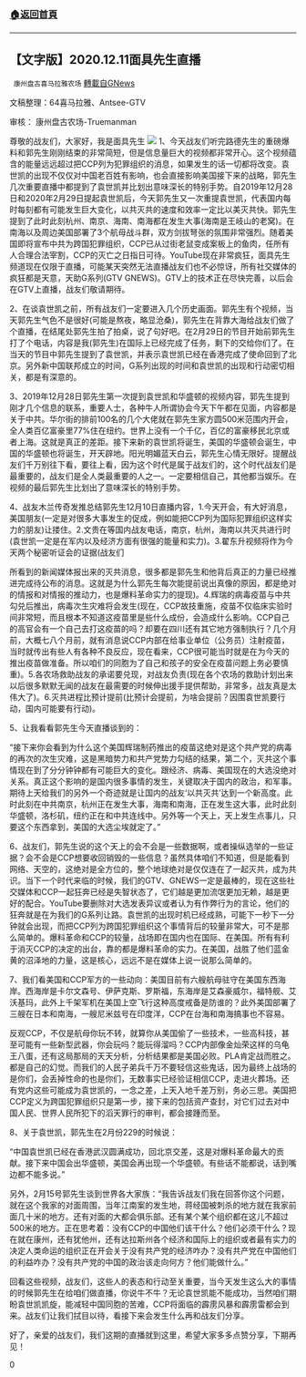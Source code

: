###  [:house:返回首頁](https://github.com/ourhimalayas/txt)
---

## 【文字版】2020.12.11面具先生直播
` 康州盘古喜马拉雅农场` [轉載自GNews](https://gnews.org/zh-hans/638093/)

文稿整理：64喜马拉雅、Antsee-GTV

审核： 康州盘古农场-Truemanman

尊敬的战友们，大家好，我是面具先生
![]()![](https://gnews-media-offload.s3.amazonaws.com/wp-content/uploads/2020/12/04060019/%E9%80%9F%E8%AE%B0%E5%B0%81%E9%9D%A2.jpg)
1、今天战友们听完路德先生的重磅爆料和郭先生刚刚结束的非常简短，但是信息量巨大的视频都非常开心。这个视频蕴含的能量远远超过把CCP列为犯罪组织的消息，如果发生的话一切都将改变。袁世凯的出现不仅仅对中国老百姓有影响，也会直接影响美国接下来的战略，郭先生几次重要直播中都提到了袁世凯并比划出意味深长的特别手势。自2019年12月28日和2020年2月29日提起袁世凯后，今天郭先生又一次重提袁世凯，代表国内每时每刻都有可能发生巨大变化，以共灭共的速度和效率一定比以美灭共快。郭先生提到了此时此刻杭州、南京、海南、南海都在发生大事(海南是王岐山的老窝)。在南海以及周边美国部署了3个航母战斗群，双方剑拔弩张的氛围非常强烈。随着美国即将宣布中共为跨国犯罪组织，CCP已从过街老鼠变成案板上的鱼肉，任所有人合理合法宰割，CCP的灭亡之日指日可待。YouTube现在非常疯狂，面具先生频道现在仅限于直播，可能某天突然无法直播战友们也不必惊讶，所有社交媒体的疯狂都是天意，天助G系列(GTV GNEWS)。GTV上的技术正在尽快完善，以后会在GTV上直播，战友们敬请期待。

2、在谈袁世凯之前，所有战友们一定要进入几个历史画面。郭先生有个视频，当天郭先生气色不是很好(可能是熬夜，略显沧桑)，郭先生在背靠大海给战友们做了个直播，在结尾处郭先生拍了拍桌，说了句好吧。在2月29日的节目开始前郭先生打了个电话，内容是我(郭先生)在国际上已经完成了任务，剩下的交给你们了。在当天的节目中郭先生提到了袁世凯，并表示袁世凯已经在香港完成了使命回到了北京。另外新中国联邦成立的时间，G系列出现的时间和袁世凯的出现和行动密切相关，都是有深意的。

3、2019年12月28日郭先生第一次提到袁世凯和华盛顿的视频内容，郭先生提到刚才几个信息的联系，重要人士，各种牛人所谓协会今天下午都在见面，内容都是关于中共。华尔街的排前100名的几个大佬就在郭先生家方圆500米范围内开会，全人类百亿富豪里77%住在纽约。世界上没有一个千亿，百亿的富豪移民北京或者上海。这就是真正的差距。接下来新的袁世凯将诞生，美国的华盛顿会诞生，中国的华盛顿也将诞生，开天辟地。阳光明媚蓝天白云，郭先生心情无限好。提醒战友们千万别往下看，要往上看，因为这个时代是属于战友们的，这个时代战友们是最重要的，战友们是全人类最重要的人之一。一定要相信自己，其他都当娱乐。在视频的最后郭先生比划出了意味深长的特别手势。

4、战友木兰传奇发推总结郭先生12月10日直播内容，1.今天开会，有大好消息，美国朋友(一定是对很多大事发生的促成，例如能把CCP列为国际犯罪组织这样实力的朋友)让搂住。2.文贵在等国内战友电话，南京，杭州，海南以共灭共进行时(袁世凯一定是在军内以及经济方面有很强的能量和实力)。3.翟东升视频将作为今天两个秘密听证会的证据(战友们

所看到的新闻媒体报出来的灭共消息，很多都是郭先生和他背后真正的力量已经推进完成待公布的消息。这就是为什么郭先生每次能提前说出真像的原因，都是绝对的情报和对情报的推动力，也是爆料革命实力的提现)。4.辉瑞的病毒疫苗与中共勾兑后推出，病毒次生灾难将会发生(现在，CCP故技重施，疫苗不仅临床实验时间非常短，而且根本不知道这疫苗里是些什么成份，会造成什么影响。CCP自己的高官会有一个自己去打这疫苗的吗？却要在四川还有其它地方强制执行？几个月前，大概七八个月前，就有消息说CCP内部在给事业单位（公务员）注射疫苗，当时就传出有些人有各种不良反应，现在看来，CCP很可能当时就是在为今天的推出疫苗做准备。所以咱们的同胞为了自己和孩子的安全在疫苗问题上务必要慎重)。5.各农场救助战友的承诺要兑现，对战友负责(现在各个农场的救助计划出来以后很多默默无闻的战友在最需要的时候伸出援手提供帮助，非常多，战友真是太伟大了)。6.灭共进程比预计提前(比预计会提前，为啥会提前？因围袁世凯要行动，国内可能要有行动)。

5、让我看看郭先生今天直播谈到的：

“接下来你会看到为什么这个美国辉瑞制药推出的疫苗这绝对是这个共产党的病毒的再次的次生灾难，这是黑暗势力和共产党势力勾结的结果，第二个，灭共这个事情现在到了分分钟钟都有可能巨大的变化。跟经济、病毒、美国现在的大选没绝对关系。真正这个影响的是国内很多事情的发生，关键取决于国内的政治，和军事。期待上天给我们的另外一个奇迹就是让国内的战友‘以共灭共’达到一个新高度。此时此刻在中共南京，杭州正在发生大事，海南和南海，正在发生这大事，此时此刻华盛顿，洛杉矶，纽约正在和中共连线中。另外等一个天上，天上发生点事儿，只要这个东西拿到，美国的大选尘埃就定了。”

6、战友们，郭先生说的这个天上的会不会是一些数据啊，或者操纵选举的一些证据？会不会是CCP想要收回销毁的一些信息？虽然具体咱们不知道，但是能看到网络、天空的，这绝对是全方位的，整个地球绝对是仅仅连在了一起灭共，成为共识。当下一个时代来临的时候，我们的GTV、GNEWS一定是最棒的，现在这些社交媒体和CCP一起狂奔已经是失智状态了，它们越是更加流氓更加无赖，越是更好的配合。YouTube要删除对大选发表异议或者认为有作弊行为的言论，他们的狂奔就是在为我们的G系列让路。袁世凯的出现时机已经成熟，可能下一秒下一分钟就会出现，而把CCP列为跨国犯罪组织这个事情背后的较量非常大，可不是那么简单的。爆料革命和CCP的较量，战场即在国内也在国际、在美国。所有有利于消灭CCP的决定的出台，靠的都是爆料革命的实力。在美国，战胜了他们蓝金黄的沼泽地的力量，这是核心，远远不是在媒体上说一说那么简单的。

7、我们看美国和CCP军方的一些动向：美国目前有六艘航母驻守在美国东西海岸。西海岸是卡尔文森号、伊萨克斯、罗斯福，东海岸是艾森豪威尔，福特舰、艾沃基玛，此外上千架军机在美国上空飞行这种高度戒备是防谁的？此外美国部署了三艘在日本和南海，一艘尼米兹号在印度洋，CCP在台海和南海搞事也不容易。

反观CCP，不仅是航母你玩不转，就算你从美国偷了一些技术，一些高科技，甚至可能有一些新型武器，你会玩吗？能玩得溜吗？CCP内部像金灿荣这样的乌龟王八蛋，还有这局那局的天天分析，分析结果都是美国必败。PLA肯定战而胜之。都是自己的幻觉。而我们的人民子弟兵千万不要轻信这些鬼话，因为最终上战场的是你们，会丢掉性命的也是你们，无数事实已经验证相信CCP，走进火葬场。还有党内这些可能成为袁世凯的，一念之差，上天入地千差万别，务必三思。美国把CCP定义为跨国犯罪组织只是第一步，接下来的包括资产查封，对它们过去对中国人民、世界人民所犯下的滔天罪行的审判，都会接踵而至。

8、关于袁世凯，郭先生在2月份229的时候说：

“中国袁世凯已经在香港武汉圆满成功，回北京交差，这是对爆料革命最大的贡献。接下来中国会出华盛顿，美国会再出现一个华盛顿。有些话不能都说，话到嘴边都不能多说。”

另外，2月15号郭先生谈到世界各大家族：“我告诉战友们我在回答你这个问题，就在这个我家的对面周围，当年江南案的发生地，蒋经国被刺杀的地方就在我家前面几十米的地方。还有对面的大都会俱乐部。还有某个某个组织都在这儿不超过500米的地方。正在思考着：没有CCP的中国他们该干什么？他们必须干什么？现在就在康州，还有犹他州，还有达拉斯州各个经济和国际上的组织或者最有实力的决定人类命运的组织正在开会关于没有共产党的经济咋办？没有共产党在中国他们的利益咋办？没有共产党的中国的政治该走向何方？他们能做什么。”

回看这些视频，战友们，这些人的表态和行动至关重要，当今天发生这么大的事情的时候郭先生在给咱们做直播，你说牛不牛？无论袁世凯能不能成功，当然咱们期盼袁世凯凯旋，能减轻中国同胞的苦难，CCP将面临的霹雳风暴和霹雳雷都会到来。战友们让我们拭目以待，看接下来会发生什么再和战友们分享。

好了，亲爱的战友们，我们这期的直播就到这里，希望大家多多点赞分享，下期再见！

0
